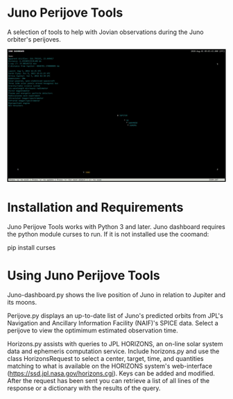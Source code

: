 # Juno Perijove Tools
A selection of tools to help with Jovian observations during the Juno orbiter's perijoves.

![Dashboard screenshot](dashboard-screenshot.jpg)

# Installation and Requirements
Juno Perijove Tools works with Python 3 and later. Juno dashboard requires the python module curses to run. If it is not installed use the coomand:

pip install curses

# Using Juno Perijove Tools
Juno-dashboard.py shows the live position of Juno in relation to Jupiter and its moons.

Perijove.py displays an up-to-date list of Juno's predicted orbits from JPL's Navigation and Ancillary Information Facility (NAIF)'s SPICE data. Select a perijove to view the optimimum estimated observation time.

Horizons.py assists with queries to JPL HORIZONS, an on-line solar system data and ephemeris computation service. Include horizons.py and use the class HorizonsRequest to select a center, target, time, and quantities matching to what is available on the HORIZONS system's web-interface (https://ssd.jpl.nasa.gov/horizons.cgi). Keys can be added and modified. After the request has been sent you can retrieve a list of all lines of the response or a dictionary with the results of the query.
